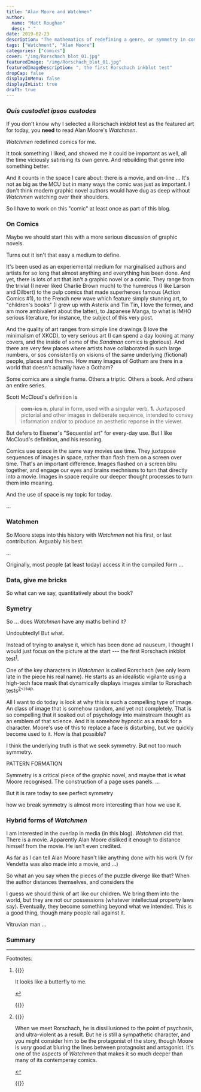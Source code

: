 ```yaml
---
title: "Alan Moore and Watchmen"
author:
  name: "Matt Roughan"
  desc: " "
date: 2019-02-23
description: "The mathematics of redefining a genre, or symmetry in comics"
tags: ["Watchment", "Alan Moore"]
categories: ["comics"]
cover: "/img/Rorschach_blot_01.jpg" 
featuredImage: "/img/Rorschach_blot_01.jpg" 
featuredImageDescription: ", the first Rorschach inkblot test"
dropCap: false
displayInMenu: false
displayInList: true 
draft: true
---
```


### *Quis custodiet ipsos custodes*

If you don't know why I selected a Rorschach inkblot test as the
featured art for today, you **need** to read Alan Moore's *Watchmen*.

*Watchmen* redefined comics for me.

It took something I liked, and showed me it could be important as
well, all the time viciously satirising its own genre. And rebuilding
that genre into something better. 

And it counts in the space I care about: there is a movie, and on-line
... It's not as big as the MCU but in many ways the comic was just as
important. I don't think modern graphic novel authors would have dug
as deep without *Watchmen* watching over their shoulders.

So I have to work on this "comic" at least once as part of this blog.

### On Comics

Maybe we should start this with a more serious discussion of graphic novels.

Turns out it isn't that easy a medium to define.

It's been used as an experiemental medium for marginalised authors and
artists for so long that almost anything and everything has been
done. And yet, there is lots of art that isn't a graphic novel or a
comic. They range from the trivial (I never liked Charlie Brown much)
to the humerous (I like Larson and Dilbert) to the pulp comics that
made superheroes famous (Action Comics #1), to the French new wave
which feature simply stunning art, to "children's books" (I grew up
with Asterix and Tin Tin, I love the former, and am more ambivalent
about the latter), to Japanese Manga, to what is IMHO serious
literature, for instance, the subject of this very post.

And the quality of art ranges from simple line drawings (I love the
minimalism of XKCD), to very serious art (I can spend a day looking at
many covers, and the inside of some of the *Sandman* comics is
glorious). And there are very few places where artists have
collaborated in such large numbers, or sos consistently on visions of
the same underlying (fictional) people, places and themes. How many
images of Gotham are there in a world that doesn't actually have a
Gotham?

Some comics are a single frame. Others a triptic. Others a book. And
others an entire series.

Scott McCloud's definition is

> **com-ics n.** plural in form, used with a singular verb. **1.**
>    Juxtaposed pictorial and other images in deliberate sequence,
>    intended to convey information and/or to produce an aesthetic
>    reponse in the viewer.

But defers to Eisener's "Sequential art" for every-day use. But I like
McCloud's definition, and his resoning.

Comics use space in the same way movies use time. They juxtapose
sequences of images in space, rather than flash them on a screen over
time. That's an important difference. Images flashed on a screen blru
together, and engage our eyes and brains mechnisms to turn that
directly into a movie. Images in space require our deeper thought
processes to turn them into meaning.


And the use of space is my topic for today.



...

### Watchmen

So Moore steps into this history with *Watchmen* not his first, or
last contribution. Arguably his best.

...


Originally, most people (at least today) access it in the compiled form ... 


### Data, give me bricks 

So what can we say, quantitatively about the book? 


### Symetry

So ... does *Watchmen* have any maths behind it?

Undoubtedly! But what.

Instead of trying to analyse it, which has been done ad nauseum, I
thought I would just focus on the picture at the start --- the first
Rorschach inkblot test<sup><a href="#fn1" id="ref1">1</a></sup>.

One of the key characters in *Watchmen* is called Rorschach (we only
learn late in the piece his real name). He starts as an idealistic
vigilante using a high-tech face mask that dynamically displays images
similar to Rorschach tests<sup><a href="#fn2" id="ref2">2</a></sup.

All I want to do today is look at why this is such a compelling type
of image. An class of image that is somehow random, and yet not
completely. That is so compelling that it soaked out of psychology
into mainstream thought as an emblem of that science. And it is
somehow hypnotic as a mask for a character. Moore's use of this to
replace a face is disturbing, but we quickly become used to it. How is
that possible?

I think the underlying truth is that we seek symmetry. But not too
much symmetry.


PATTERN FORMATION


Symmetry is a critical piece of the graphic novel, and maybe that is
what Moore recognised. The construction of a page uses panels. ...

But it is rare today to see perfect symmetry

how we break symmetry is almost more interesting than how we use it. 


### Hybrid forms of *Watchmen*

I am interested in the overlap in media (in this blog). *Watchmen* did
that. There is a movie. Apparently Alan Moore disliked it enough to
distance himself from the movie. He isn't even credited.

As far as I can tell Alan Moore hasn't like anything done with his
work (V for Vendetta was also made into a movie, and ...)

So what an you say when the pieces of the puzzle diverge like that?
When the author distances themselves, and considers the

I guess we should think of art like our children. We bring them into
the world, but they are not our possessions (whatever intellectual
property laws say). Eventually, they become something beyond what we
intended. This is a good thing, though many people rail against it.



Vitruvian man ...





### Summary 




---

Footnotes:

  1. {{<raw>}} <div id="fn1">

     It looks like a butterfly to me.

     <a href="#ref1" title="Jump back to footnote 1 in the text.">↩</a></div> {{</raw>}}

  2. {{<raw>}} <div id="fn1">

     When we meet Rorschach, he is dissillusioned to the point of
     psychosis, and ultra-violent as a result. But he is still a
     sympathetic character, and you might consider him to be the
     protagonist of the story, though Moore is *very* good at bluring
     the lines between protagnoist and antagonist. It's one of the
     aspects of *Watchmen* that makes it so much deeper than many of
     its contemperay comics.

     <a href="#ref1" title="Jump back to footnote 1 in the text.">↩</a></div> {{</raw>}}








